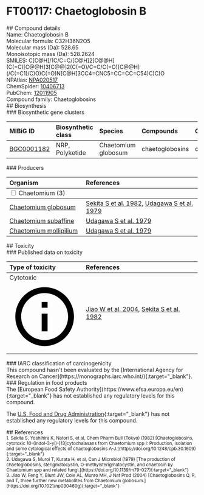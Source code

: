 
# FT00117: Chaetoglobosin B
<div class="molecule_image" style="float:left">
<img data-smiles= CC1=C(C)[C@H]2[C@H](CC3=CNC4=CC=CC=C34)NC(=O)[C@]23C(=O)/C=C/C(=O)[C@H](O)/C(C)=C\[C@@H](C)C/C=C/[C@H]3[C@@H]1O data-smiles-options="{ 'width': 350, 'height': 350 }" />
</div>
## Compound details
<div style="overflow:hidden">
Name: Chaetoglobosin B<br>
Molecular formula: C32H36N2O5<br>
Molecular mass (Da): 528.65<br>
Monoisotopic mass (Da): 528.2624<br>
<div class="break_all">
SMILES: C[C@H]/1C/C=C/[C@H]2[C@@H](C(=C([C@@H]3[C@@]2(C(=O)/C=C/C(=O)[C@@H](/C(=C1)/C)O)C(=O)N[C@H]3CC4=CNC5=CC=CC=C54)C)C)O<br>
</div>
        NPAtlas: <a href=https://www.npatlas.org/explore/compounds/NPA020517 target="_blank">NPA020517</a><br>
        ChemSpider: <a href=https://www.chemspider.com/Chemical-Structure.10406713.html target="_blank">10406713</a><br>
        PubChem: <a href=https://pubchem.ncbi.nlm.nih.gov/compound/12011905 target="_blank">12011905</a><br>
    Compound family: Chaetoglobosins<br>
</div>

<div markdown="block" class="section">
## Biosynthesis
<div markdown="block" class="subsection">
### Biosynthetic gene clusters
<table>
<thead>
<tr>
<th style="text-align: left;" role="columnheader" data-sort-default>MIBiG ID</th>
<th style="text-align: left;" role="columnheader">Biosynthetic class</th>
<th style="text-align: left;" role="columnheader">Species</th>
<th style="text-align: left;" role="columnheader">Compounds</th>
<th style="text-align: left;" role="columnheader">Complete</th>
<th style="text-align: left;" role="columnheader">Minimal entry</th>
</tr>
</thead>
<tbody>
        <tr>
        <td style="text-align: left;"><a href="https://mibig.secondarymetabolites.org/repository/BGC0001182" target="_blank">BGC0001182</a></td>
        <td style="text-align: left;">NRP, Polyketide</td>
        <td style="text-align: left;">Chaetomium globosum</td>
        <td style="text-align: left;">chaetoglobosins</td>
        <td style="text-align: left;">complete</td>
        <td style="text-align: left;">False</td>
        </tr>
</tbody>
</table>
</div>

<div markdown="block" class="subsection">
### Producers
<table>
<thead>
<tr>
<th style="text-align: left;" role="columnheader" width="40%" data-sort-default>Organism</th>
<th style="text-align: left;" role="columnheader" width="60%">References</th>
</tr>
</thead>
        <tbody class="header">
        <tr>
        <td style="text-align: left;" colspan="2">
        <input type="checkbox" data-toggle="toggle" id=Chaetomium>
        <label for=Chaetomium>Chaetomium (3)</label>
        </td>
        </tr>
        </tbody>
        <tbody class="hide">
                <tr>
                <td style="text-align: left;"><a href="https://www.ncbi.nlm.nih.gov/Taxonomy/Browser/wwwtax.cgi?mode=Info&id=38033" target="_blank">Chaetomium globosum</a></td>
                <td style="text-align: left;"><a href="#REF00323">Sekita S et al. 1982</a>, <a href="#REF00097">Udagawa S et al. 1979</a></td>
                </tr>
                <tr>
                <td style="text-align: left;"><a href="https://www.ncbi.nlm.nih.gov/Taxonomy/Browser/wwwtax.cgi?mode=Info&id=1036253" target="_blank">Chaetomium subaffine</a></td>
                <td style="text-align: left;"><a href="#REF00097">Udagawa S et al. 1979</a></td>
                </tr>
                <tr>
                <td style="text-align: left;"><a href="https://www.ncbi.nlm.nih.gov/Taxonomy/Browser/wwwtax.cgi?mode=Info&id=1337082" target="_blank">Chaetomium mollipilium</a></td>
                <td style="text-align: left;"><a href="#REF00097">Udagawa S et al. 1979</a></td>
                </tr>
        </tbody>
</table>
</div>
</div>

<div markdown="block" class="section">
## Toxicity
<div markdown="block" class="subsection">
### Published data on toxicity
<table>
<thead>
<tr>
<th style="text-align: left;" role="columnheader" width="40%" data-sort-default>Type of toxicity</th>
<th style="text-align: left;" role="columnheader" width="60%">References</th>
</tr>
</thead>
<tbody>
<tr>
<td style="text-align: left;">Cytotoxic <span class="twemoji" title="Toxic to cells"><svg xmlns="http://www.w3.org/2000/svg" viewBox="0 0 24 24"><path d="M11 9h2V7h-2m1 13c-4.41 0-8-3.59-8-8s3.59-8 8-8 8 3.59 8 8-3.59 8-8 8m0-18A10 10 0 0 0 2 12a10 10 0 0 0 10 10 10 10 0 0 0 10-10A10 10 0 0 0 12 2m-1 15h2v-6h-2v6Z"></path></svg></span></td>
<td style="text-align: left;"><a href="#REF00326">Jiao W et al. 2004</a>, <a href="#REF00323">Sekita S et al. 1982</a></td>
</tr>
</tbody>
</table>
</div>

<div markdown="block" class="subsection">
### IARC classification of carcinogenicity
<div markdown="block" class="indented_block">
This compound hasn't been evaluated by the [International Agency for Research on Cancer](https://monographs.iarc.who.int/){:target="_blank"}.<br>
</div>
</div>

<div markdown="block" class="subsection">
### Regulation in food products
<div markdown="block" class="indented_block">
The [European Food Safety Authority](https://www.efsa.europa.eu/en){:target="_blank"} has not established any regulatory levels for this compound. <br>

The [U.S. Food and Drug Administration](https://www.fda.gov/){:target="_blank"} has not established any regulatory levels for this compound. <br>

</div>
</div>

</div>

<div markdown="block" class="section">
## References
<div markdown="block" style="font-size: smaller;">
<span id=REF00323>
1. Sekita S, Yoshihira K, Natori S, et al, Chem Pharm Bull (Tokyo) (1982) [Chaetoglobosins, cytotoxic 10-(indol-3-yl)-[13]cytochalasans from Chaetomium spp I: Production, isolation and some cytological effects of chaetoglobosins A-J.](https://doi.org/10.1248/cpb.30.1609){:target="_blank"}<br>
</span>

<span id=REF00097>
2. Udagawa S, Muroi T, Kurata H, et al, Can J Microbiol (1979) [The production of chaetoglobosins, sterigmatocystin, O-methylsterigmatocystin, and chaetocin by Chaetomium spp and related fungi.](https://doi.org/10.1139/m79-027){:target="_blank"}<br>
</span>

<span id=REF00326>
3. Jiao W, Feng Y, Blunt JW, Cole AL, Munro MH, J Nat Prod (2004) [Chaetoglobosins Q, R, and T, three further new metabolites from Chaetomium globosum.](https://doi.org/10.1021/np030460g){:target="_blank"}<br>
</span>

</div>
</div>

<script type="text/javascript" src="https://unpkg.com/smiles-drawer@2.0.1/dist/smiles-drawer.min.js"></script>
<script>
    SmiDrawer.apply();
</script>